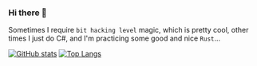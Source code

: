 ### Hi there 👋

Sometimes I require `bit hacking level` magic, which is pretty cool, other times I just do C#, and I'm practicing some good and nice `Rust`...

[![GitHub stats](https://github-readme-stats.vercel.app/api?username=usrDottik&count_private=true&show_icons=true&theme=onedark)](https://github.com/anuraghazra/github-readme-stats)
[![Top Langs](https://github-readme-stats.vercel.app/api/top-langs/?username=usrDottik&layout=compact&count_private=true&show_icons=true&theme=onedark)](https://github.com/anuraghazra/github-readme-stats)
